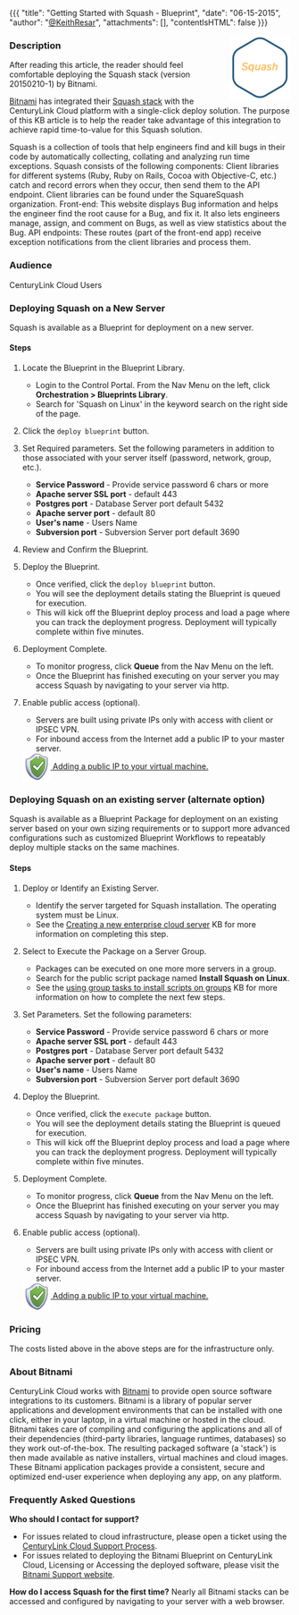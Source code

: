 {{{
  "title": "Getting Started with Squash - Blueprint",
  "date": "06-15-2015",
  "author": "<a href='https://twitter.com/KeithResar'>@KeithResar</a>",
  "attachments": [],
  "contentIsHTML": false
}}}

<img alt="Squash Logo" src="../../images/bitnami_logos/squash-stack-110x117-5b60db1d6818e01245c978ea6f88c6e0.png" style="border:0;float:right;max-width:250px">

### Description
After reading this article, the reader should feel comfortable deploying the Squash stack (version 20150210-1) by Bitnami.

<a href="https://bitnami.com/" rel="no-follow">Bitnami</a> has integrated their <a href="https://bitnami.com/stack/squash" rel="no-follow">Squash stack</a> with the CenturyLink Cloud platform with a single-click deploy solution. The purpose of this KB article is to help the reader take advantage of this integration to achieve rapid time-to-value for this Squash solution.

Squash is a collection of tools that help engineers find and kill bugs in their code by automatically collecting, collating and analyzing run time exceptions. Squash consists of the following components: Client libraries for different systems (Ruby, Ruby on Rails, Cocoa with Objective-C, etc.) catch and record errors when they occur, then send them to the API endpoint. Client libraries can be found under the SquareSquash organization. Front-end: This website displays Bug information and helps the engineer find the root cause for a Bug, and fix it. It also lets engineers manage, assign, and comment on Bugs, as well as view statistics about the Bug. API endpoints: These routes (part of the front-end app) receive exception notifications from the client libraries and process them.

### Audience
CenturyLink Cloud Users

### Deploying Squash on a New Server
Squash is available as a Blueprint for deployment on a new server.

#### Steps
1. Locate the Blueprint in the Blueprint Library.
   * Login to the Control Portal. From the Nav Menu on the left, click **Orchestration > Blueprints Library**.
   * Search for 'Squash on Linux' in the keyword search on the right side of the page.

2. Click the `deploy blueprint` button.

3. Set Required parameters.
    Set the following parameters in addition to those associated with your server itself (password, network, group, etc.).

   * **Service Password** -  Provide service password 6 chars or more
   * **Apache server SSL port** - default 443
   * **Postgres port** -  Database Server port default 5432
   * **Apache server port** - default 80
   * **User's name** -  Users Name
   * **Subversion port** -  Subversion Server port default 3690

4. Review and Confirm the Blueprint.

5. Deploy the Blueprint.
   * Once verified, click the `deploy blueprint` button.
   * You will see the deployment details stating the Blueprint is queued for execution.
   * This will kick off the Blueprint deploy process and load a page where you can track the deployment progress. Deployment will typically complete within five minutes.

6. Deployment Complete.
   * To monitor progress, click **Queue** from the Nav Menu on the left.
   * Once the Blueprint has finished executing on your server you may access Squash by navigating to your server via http.

7. Enable public access (optional).
   * Servers are built using private IPs only with access with client or IPSEC VPN.
   * For inbound access from the Internet add a public IP to your master server.
   <a href="../../Network/how-to-add-public-ip-to-virtual-machine.md">
    <img style="border:0;width:50px;vertical-align:middle;" src="../../images/shared_assets/fw_icon.png">
    Adding a public IP to your virtual machine.
   </a>

### Deploying Squash on an existing server (alternate option)
Squash is available as a Blueprint Package for deployment on an existing server based on your own sizing requirements or to support more advanced configurations such as customized Blueprint Workflows to repeatably deploy multiple stacks on the same machines.

#### Steps
1. Deploy or Identify an Existing Server.
   * Identify the server targeted for Squash installation. The operating system must be Linux.
   * See the [Creating a new enterprise cloud server](../../Servers/creating-a-new-enterprise-cloud-server.md) KB for more information on completing this step.

2. Select to Execute the Package on a Server Group.
   * Packages can be executed on one more more servers in a group.
   * Search for the public script package named **Install Squash on Linux**.
   * See the [using group tasks to install scripts on groups](../../Servers/using-group-tasks-to-install-software-and-run-scripts-on-groups.md) KB for more information on how to complete the next few steps.

3. Set Parameters.
   Set the following parameters:

   * **Service Password** -  Provide service password 6 chars or more
   * **Apache server SSL port** - default 443
   * **Postgres port** -  Database Server port default 5432
   * **Apache server port** - default 80
   * **User's name** -  Users Name
   * **Subversion port** -  Subversion Server port default 3690

4. Deploy the Blueprint.
   * Once verified, click the `execute package` button.
   * You will see the deployment details stating the Blueprint is queued for execution.
   * This will kick off the Blueprint deploy process and load a page where you can track the deployment progress. Deployment will typically complete within five minutes.

5. Deployment Complete.
   * To monitor progress, click **Queue** from the Nav Menu on the left.
   * Once the Blueprint has finished executing on your server you may access Squash by navigating to your server via http.

6. Enable public access (optional).
   * Servers are built using private IPs only with access with client or IPSEC VPN.
   * For inbound access from the Internet add a public IP to your master server.
   <a href="../../Network/how-to-add-public-ip-to-virtual-machine.md">
    <img style="border:0;width:50px;vertical-align:middle;" src="../../images/shared_assets/fw_icon.png">
    Adding a public IP to your virtual machine.
   </a>

### Pricing
The costs listed above in the above steps are for the infrastructure only.

### About Bitnami
CenturyLink Cloud works with [Bitnami](http://www.bitnami.com) to provide open source software integrations to its customers. Bitnami is a library of popular server applications and development environments that can be installed with one click, either in your laptop, in a virtual machine or hosted in the cloud. Bitnami takes care of compiling and configuring the applications and all of their dependencies (third-party libraries, language runtimes, databases) so they work out-of-the-box. The resulting packaged software (a 'stack') is then made available as native installers, virtual machines and cloud images. These Bitnami application packages provide a consistent, secure and optimized end-user experience when deploying any app, on any platform.

### Frequently Asked Questions
**Who should I contact for support?**
* For issues related to cloud infrastructure, please open a ticket using the [CenturyLink Cloud Support Process](../../Support/how-do-i-report-a-support-issue.md).
* For issues related to deploying the Bitnami Blueprint on CenturyLink Cloud, Licensing or Accessing the deployed software, please visit the [Bitnami Support website](http://www.bitnami.com/support).

**How do I access Squash for the first time?**
Nearly all Bitnami stacks can be accessed and configured by navigating to your server with a web browser.
